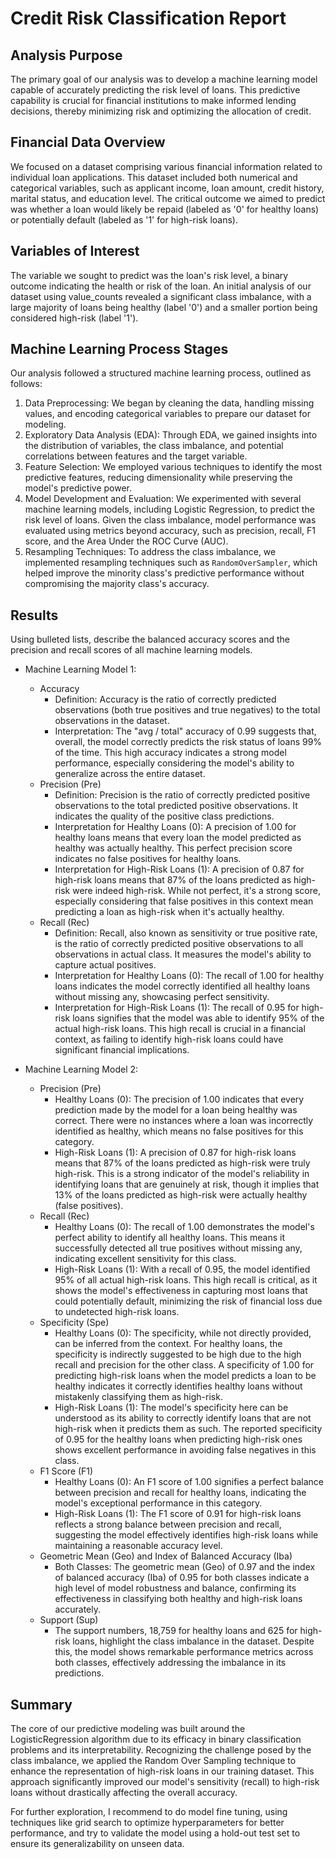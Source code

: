 # Credit Risk Classification Report

## Analysis Purpose
The primary goal of our analysis was to develop a machine learning model capable of accurately predicting the risk level of loans. This predictive capability is crucial for financial institutions to make informed lending decisions, thereby minimizing risk and optimizing the allocation of credit.

## Financial Data Overview
We focused on a dataset comprising various financial information related to individual loan applications. This dataset included both numerical and categorical variables, such as applicant income, loan amount, credit history, marital status, and education level. The critical outcome we aimed to predict was whether a loan would likely be repaid (labeled as '0' for healthy loans) or potentially default (labeled as '1' for high-risk loans).

## Variables of Interest
The variable we sought to predict was the loan's risk level, a binary outcome indicating the health or risk of the loan. An initial analysis of our dataset using value_counts revealed a significant class imbalance, with a large majority of loans being healthy (label '0') and a smaller portion being considered high-risk (label '1').

## Machine Learning Process Stages
Our analysis followed a structured machine learning process, outlined as follows:

1. Data Preprocessing: We began by cleaning the data, handling missing values, and encoding categorical variables to prepare our dataset for modeling.
2. Exploratory Data Analysis (EDA): Through EDA, we gained insights into the distribution of variables, the class imbalance, and potential correlations between features and the target variable.
3. Feature Selection: We employed various techniques to identify the most predictive features, reducing dimensionality while preserving the model's predictive power.
4. Model Development and Evaluation: We experimented with several machine learning models, including Logistic Regression, to predict the risk level of loans. Given the class imbalance, model performance was evaluated using metrics beyond accuracy, such as precision, recall, F1 score, and the Area Under the ROC Curve (AUC).
5. Resampling Techniques: To address the class imbalance, we implemented resampling techniques such as `RandomOverSampler`, which helped improve the minority class's predictive performance without compromising the majority class's accuracy.

## Results

Using bulleted lists, describe the balanced accuracy scores and the precision and recall scores of all machine learning models.

* Machine Learning Model 1:
  * Accuracy
    * Definition: Accuracy is the ratio of correctly predicted observations (both true positives and true negatives) to the total observations in the dataset.
    * Interpretation: The "avg / total" accuracy of 0.99 suggests that, overall, the model correctly predicts the risk status of loans 99% of the time. This high accuracy indicates a strong model performance, especially considering the model's ability to generalize across the entire dataset.
  * Precision (Pre)
    * Definition: Precision is the ratio of correctly predicted positive observations to the total predicted positive observations. It indicates the quality of the positive class predictions.
    * Interpretation for Healthy Loans (0): A precision of 1.00 for healthy loans means that every loan the model predicted as healthy was actually healthy. This perfect precision score indicates no false positives for healthy loans.
    * Interpretation for High-Risk Loans (1): A precision of 0.87 for high-risk loans means that 87% of the loans predicted as high-risk were indeed high-risk. While not perfect, it's a strong score, especially considering that false positives in this context mean predicting a loan as high-risk when it's actually healthy.
  * Recall (Rec)
    * Definition: Recall, also known as sensitivity or true positive rate, is the ratio of correctly predicted positive observations to all observations in actual class. It measures the model's ability to capture actual positives.
    * Interpretation for Healthy Loans (0): The recall of 1.00 for healthy loans indicates the model correctly identified all healthy loans without missing any, showcasing perfect sensitivity.
    * Interpretation for High-Risk Loans (1): The recall of 0.95 for high-risk loans signifies that the model was able to identify 95% of the actual high-risk loans. This high recall is crucial in a financial context, as failing to identify high-risk loans could have significant financial implications.

* Machine Learning Model 2:
  * Precision (Pre)
    * Healthy Loans (0): The precision of 1.00 indicates that every prediction made by the model for a loan being healthy was correct. There were no instances where a loan was incorrectly identified as healthy, which means no false positives for this category.
    * High-Risk Loans (1): A precision of 0.87 for high-risk loans means that 87% of the loans predicted as high-risk were truly high-risk. This is a strong indicator of the model's reliability in identifying loans that are genuinely at risk, though it implies that 13% of the loans predicted as high-risk were actually healthy (false positives).
  * Recall (Rec)
    * Healthy Loans (0): The recall of 1.00 demonstrates the model's perfect ability to identify all healthy loans. This means it successfully detected all true positives without missing any, indicating excellent sensitivity for this class.
    * High-Risk Loans (1): With a recall of 0.95, the model identified 95% of all actual high-risk loans. This high recall is critical, as it shows the model's effectiveness in capturing most loans that could potentially default, minimizing the risk of financial loss due to undetected high-risk loans.
  * Specificity (Spe)
    * Healthy Loans (0): The specificity, while not directly provided, can be inferred from the context. For healthy loans, the specificity is indirectly suggested to be high due to the high recall and precision for the other class. A specificity of 1.00 for predicting high-risk loans when the model predicts a loan to be healthy indicates it correctly identifies healthy loans without mistakenly classifying them as high-risk.
    * High-Risk Loans (1): The model's specificity here can be understood as its ability to correctly identify loans that are not high-risk when it predicts them as such. The reported specificity of 0.95 for the healthy loans when predicting high-risk ones shows excellent performance in avoiding false negatives in this class.
  * F1 Score (F1)
    * Healthy Loans (0): An F1 score of 1.00 signifies a perfect balance between precision and recall for healthy loans, indicating the model's exceptional performance in this category.
    * High-Risk Loans (1): The F1 score of 0.91 for high-risk loans reflects a strong balance between precision and recall, suggesting the model effectively identifies high-risk loans while maintaining a reasonable accuracy level.
  * Geometric Mean (Geo) and Index of Balanced Accuracy (Iba)
    * Both Classes: The geometric mean (Geo) of 0.97 and the index of balanced accuracy (Iba) of 0.95 for both classes indicate a high level of model robustness and balance, confirming its effectiveness in classifying both healthy and high-risk loans accurately.
  * Support (Sup)
    * The support numbers, 18,759 for healthy loans and 625 for high-risk loans, highlight the class imbalance in the dataset. Despite this, the model shows remarkable performance metrics across both classes, effectively addressing the imbalance in its predictions.

## Summary

The core of our predictive modeling was built around the LogisticRegression algorithm due to its efficacy in binary classification problems and its interpretability. Recognizing the challenge posed by the class imbalance, we applied the Random Over Sampling technique to enhance the representation of high-risk loans in our training dataset. This approach significantly improved our model's sensitivity (recall) to high-risk loans without drastically affecting the overall accuracy.

For further exploration, I recommend to do model fine tuning, using techniques like grid search to optimize hyperparameters for better performance, and try to validate the model using a hold-out test set to ensure its generalizability on unseen data.